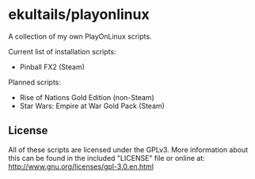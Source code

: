 # ekultails/playonlinux
A collection of my own PlayOnLinux scripts.

Current list of installation scripts:
* Pinball FX2 (Steam)

Planned scripts:
* Rise of Nations Gold Edition (non-Steam)
* Star Wars: Empire at War Gold Pack (Steam)

## License
All of these scripts are licensed under the GPLv3. More information about this can be found in the included "LICENSE" file or online at: http://www.gnu.org/licenses/gpl-3.0.en.html
